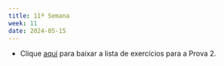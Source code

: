 ```yaml
---
title: 11ª Semana
week: 11
date: 2024-05-15
---
```


- Clique [aqui](assets/homework/lista2.pdf) para baixar a lista de exercícios para a Prova 2.
